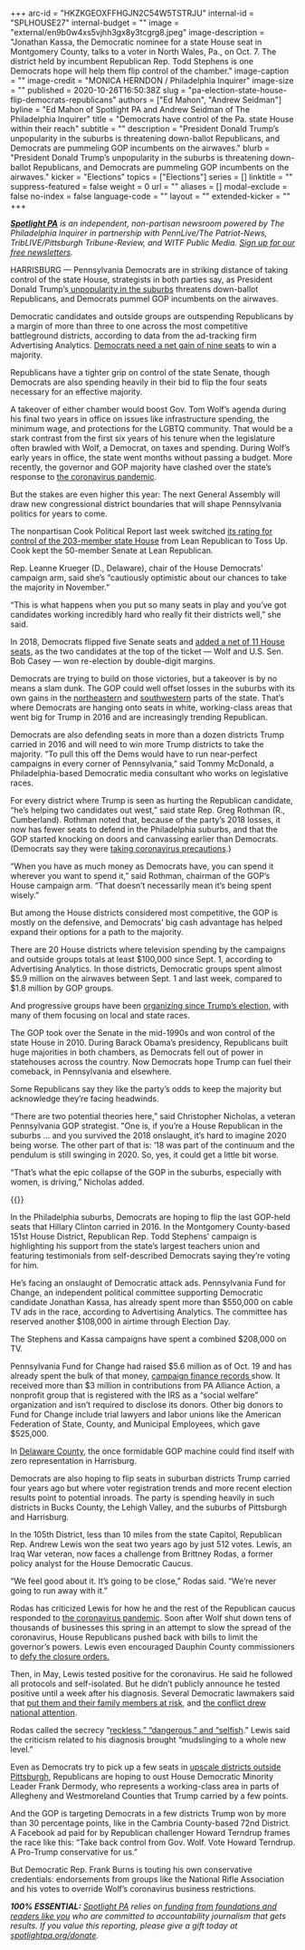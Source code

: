 +++
arc-id = "HKZKGEOXFFHGJN2C54W5TSTRJU"
internal-id = "SPLHOUSE27"
internal-budget = ""
image = "external/en9b0w4xs5vjhh3gx8y3tcgrg8.jpeg"
image-description = "Jonathan Kassa, the Democratic nominee for a state House seat in Montgomery County, talks to a voter in North Wales, Pa., on Oct. 7. The district held by incumbent Republican Rep. Todd Stephens is one Democrats hope will help them flip control of the chamber."
image-caption = ""
image-credit = "MONICA HERNDON / Philadelphia Inquirer"
image-size = ""
published = 2020-10-26T16:50:38Z
slug = "pa-election-state-house-flip-democrats-republicans"
authors = ["Ed Mahon", "Andrew Seidman"]
byline = "Ed Mahon of Spotlight PA and Andrew Seidman of The Philadelphia Inquirer"
title = "Democrats have control of the Pa. state House within their reach"
subtitle = ""
description = "President Donald Trump’s unpopularity in the suburbs is threatening down-ballot Republicans, and Democrats are pummeling GOP incumbents on the airwaves."
blurb = "President Donald Trump’s unpopularity in the suburbs is threatening down-ballot Republicans, and Democrats are pummeling GOP incumbents on the airwaves."
kicker = "Elections"
topics = ["Elections"]
series = []
linktitle = ""
suppress-featured = false
weight = 0
url = ""
aliases = []
modal-exclude = false
no-index = false
language-code = ""
layout = ""
extended-kicker = ""
+++

<a href="https://www.spotlightpa.org/"><i><b>Spotlight PA</b></i></a><i> is an independent, non-partisan newsroom powered by The Philadelphia Inquirer in partnership with PennLive/The Patriot-News, TribLIVE/Pittsburgh Tribune-Review, and WITF Public Media. </i><a href="https://www.spotlightpa.org/newsletters"><i>Sign up for our free newsletters</i></a><i>.</i>

HARRISBURG — Pennsylvania Democrats are in striking distance of taking control of the state House, strategists in both parties say, as President Donald Trump’s<a href="https://www.inquirer.com/politics/election/trump-biden-philadelphia-suburbs-pennsylvania-20200920.html"> unpopularity in the suburbs</a> threatens down-ballot Republicans, and Democrats pummel GOP incumbents on the airwaves.

Democratic candidates and outside groups are outspending Republicans by a margin of more than three to one across the most competitive battleground districts, according to data from the ad-tracking firm Advertising Analytics. <a href="https://www.inquirer.com/news/pennsylvania-legislature-democrats-2020-election-20191125.html">Democrats need a net gain of nine seats</a> to win a majority.

Republicans have a tighter grip on control of the state Senate, though Democrats are also spending heavily in their bid to flip the four seats necessary for an effective majority.

A takeover of either chamber would boost Gov. Tom Wolf’s agenda during his final two years in office on issues like infrastructure spending, the minimum wage, and protections for the LGBTQ community. That would be a stark contrast from the first six years of his tenure when the legislature often brawled with Wolf, a Democrat, on taxes and spending. During Wolf’s early years in office, the state went months without passing a budget. More recently, the governor and GOP majority have clashed over the state’s response to <a href="https://www.inquirer.com/health/coronavirus/">the coronavirus pandemic</a>.

But the stakes are even higher this year: The next General Assembly will draw new congressional district boundaries that will shape Pennsylvania politics for years to come.

The nonpartisan Cook Political Report last week switched <a href="https://cookpolitical.com/october-overview-handicapping-2020-state-legislature-races">its rating for control of the 203-member state House</a> from Lean Republican to Toss Up. Cook kept the 50-member Senate at Lean Republican.

<script src="https://www.spotlightpa.org/embed.js" async></script><div data-spl-embed-version="1" data-spl-src="https://www.spotlightpa.org/embeds/cta/?url=https%3A%2F%2Fwww.spotlightpa.org%2Fdonate&eyebrow=BECOME%20A%20MEMBER&body=Make%20a%20gift%20today%20and%20help%20Spotlight%20PA%20continue%20to%20provide%20100%25%20essential%20reporting%20on%20the%20upcoming%20election%20in%20Pennsylvania.%20From%20court%20challenges%20to%20voter%20intimidation%2C%20our%20reporters%20are%20keeping%20watch%20for%20you.&cta=JOIN%20US%20NOW"></div>

Rep. Leanne Krueger (D., Delaware), chair of the House Democrats' campaign arm, said she’s “cautiously optimistic about our chances to take the majority in November.”

“This is what happens when you put so many seats in play and you’ve got candidates working incredibly hard who really fit their districts well,” she said.

In 2018, Democrats flipped five Senate seats and <a href="https://www.inquirer.com/philly/news/politics/elections/pa-legislature-democrats-philly-suburbs-clergy-abuse-trump-20181108.html">added a net of 11 House seats</a>, as the two candidates at the top of the ticket — Wolf and U.S. Sen. Bob Casey — won re-election by double-digit margins.

Democrats are trying to build on those victories, but a takeover is by no means a slam dunk. The GOP could well offset losses in the suburbs with its own gains in the <a href="https://www.inquirer.com/news/luzerne-county-pennsylvania-trump-biden-20200903.html">northeastern</a> and <a href="https://www.inquirer.com/politics/election/norvelt-pennsylvania-trump-biden-socialism-20200913.html">southwestern</a> parts of the state. That’s where Democrats are hanging onto seats in white, working-class areas that went big for Trump in 2016 and are increasingly trending Republican.

Democrats are also defending seats in more than a dozen districts Trump carried in 2016 and will need to win more Trump districts to take the majority. “To pull this off the Dems would have to run near-perfect campaigns in every corner of Pennsylvania,” said Tommy McDonald, a Philadelphia-based Democratic media consultant who works on legislative races.

For every district where Trump is seen as hurting the Republican candidate, “he’s helping two candidates out west,” said state Rep. Greg Rothman (R., Cumberland). Rothman noted that, because of the party’s 2018 losses, it now has fewer seats to defend in the Philadelphia suburbs, and that the GOP started knocking on doors and canvassing earlier than Democrats. (Democrats say they were <a href="https://www.inquirer.com/opinion/pennsylvania-election-coronavirus-door-knocking-kassa-stephens-maria-panaritis-20201011.html">taking coronavirus precautions</a>.)

“When you have as much money as Democrats have, you can spend it wherever you want to spend it,” said Rothman, chairman of the GOP’s House campaign arm. “That doesn’t necessarily mean it’s being spent wisely.”

But among the House districts considered most competitive, the GOP is mostly on the defensive, and Democrats' big cash advantage has helped expand their options for a path to the majority.

There are 20 House districts where television spending by the campaigns and outside groups totals at least $100,000 since Sept. 1, according to Advertising Analytics. In those districts, Democratic groups spent almost $5.9 million on the airwaves between Sept. 1 and last week, compared to $1.8 million by GOP groups.

And progressive groups have been <a href="https://www.inquirer.com/politics/pennsylvania/coronavirus-pa-2020-election-trump-activists-20200610.html">organizing since Trump’s election</a>, with many of them focusing on local and state races.

The GOP took over the Senate in the mid-1990s and won control of the state House in 2010. During Barack Obama’s presidency, Republicans built huge majorities in both chambers, as Democrats fell out of power in statehouses across the country. Now Democrats hope Trump can fuel their comeback, in Pennsylvania and elsewhere.

Some Republicans say they like the party’s odds to keep the majority but acknowledge they’re facing headwinds.

“There are two potential theories here,” said Christopher Nicholas, a veteran Pennsylvania GOP strategist. "One is, if you’re a House Republican in the suburbs ... and you survived the 2018 onslaught, it’s hard to imagine 2020 being worse. The other part of that is: ’18 was part of the continuum and the pendulum is still swinging in 2020. So, yes, it could get a little bit worse.

“That’s what the epic collapse of the GOP in the suburbs, especially with women, is driving,” Nicholas added.

{{<picture src="external/va7029kb9jfrzqyjqbr80aztsr.jpeg" description="In Montgomery County, Republican Rep. Todd Stephens&#39; campaign is highlighting his support from the state’s largest teachers union and featuring testimonials from self-described Democrats saying they’re voting for him." caption="In Montgomery County, Republican Rep. Todd Stephens&#39; campaign is highlighting his support from the state’s largest teachers union and featuring testimonials from self-described Democrats saying they’re voting for him." credit="MONICA HERNDON / Philadelphia Inquirer">}} 

In the Philadelphia suburbs, Democrats are hoping to flip the last GOP-held seats that Hillary Clinton carried in 2016. In the Montgomery County-based 151st House District, Republican Rep. Todd Stephens' campaign is highlighting his support from the state’s largest teachers union and featuring testimonials from self-described Democrats saying they’re voting for him.

He’s facing an onslaught of Democratic attack ads. Pennsylvania Fund for Change, an independent political committee supporting Democratic candidate Jonathan Kassa, has already spent more than $550,000 on cable TV ads in the race, according to Advertising Analytics. The committee has reserved another $108,000 in airtime through Election Day.

The Stephens and Kassa campaigns have spent a combined $208,000 on TV.

Pennsylvania Fund for Change had raised $5.6 million as of Oct. 19 and has already spent the bulk of that money, <a href="https://www.campaignfinanceonline.pa.gov/Pages/ShowReport.aspx?ReportID=333701&isStatement=0&is24Hour=0">campaign finance records </a>show. It received more than $3 million in contributions from PA Alliance Action, a nonprofit group that is registered with the IRS as a “social welfare” organization and isn’t required to disclose its donors. Other big donors to Fund for Change include trial lawyers and labor unions like the American Federation of State, County, and Municipal Employees, which gave $525,000.

In <a href="https://fusion.inquirer.com/politics/pennsylvania/philadelphia-suburbs-republicans-trump-20200823.html">Delaware County</a>, the once formidable GOP machine could find itself with zero representation in Harrisburg.

Democrats are also hoping to flip seats in suburban districts Trump carried four years ago but where voter registration trends and more recent election results point to potential inroads. The party is spending heavily in such districts in Bucks County, the Lehigh Valley, and the suburbs of Pittsburgh and Harrisburg.

In the 105th District, less than 10 miles from the state Capitol, Republican Rep. Andrew Lewis won the seat two years ago by just 512 votes. Lewis, an Iraq War veteran, now faces a challenge from Brittney Rodas, a former policy analyst for the House Democratic Caucus.

“We feel good about it. It’s going to be close,” Rodas said. “We’re never going to run away with it.”

Rodas has criticized Lewis for how he and the rest of the Republican caucus responded to <a href="https://www.inquirer.com/health/coronavirus/">the coronavirus pandemic</a>. Soon after Wolf shut down tens of thousands of businesses this spring in an attempt to slow the spread of the coronavirus, House Republicans pushed back with bills to limit the governor’s powers. Lewis even encouraged Dauphin County commissioners to <a href="https://www.facebook.com/RepAndrewLewis/posts/i-stand-in-solidarity-with-our-dauphin-county-commissioners-its-time-to-reopen-a/3147147295510906/">defy the closure orders.</a>

Then, in May, Lewis tested positive for the coronavirus. He said he followed all protocols and self-isolated. But he didn’t publicly announce he tested positive until a week after his diagnosis. Several Democratic lawmakers said that <a href="https://www.inquirer.com/news/spl/pennsylvania-legislator-positive-coronavirus-20200527.html">put them and their family members at risk</a>, and <a href="https://www.nytimes.com/2020/05/28/us/politics/andrew-lewis-brian-sims-pa-house-coronavirus.html">the conflict drew national attention</a>.

<script src="https://www.spotlightpa.org/embed.js" async></script><div data-spl-embed-version="1" data-spl-src="https://www.spotlightpa.org/embeds/newsletter/"></div>

Rodas called the secrecy “<a href="https://www.facebook.com/RodasforPA105/posts/this-is-reckless-this-is-dangerous-this-is-selfish-read-our-full-statement-below/161416525378759/">reckless,” “dangerous,” and “selfish</a>.” Lewis said the criticism related to his diagnosis brought “mudslinging to a whole new level.”

Even as Democrats try to pick up a few seats in <a href="https://www.inquirer.com/politics/election/pittsburgh-pennsylania-suburbs-joe-biden-donald-trump-20200928.html">upscale districts outside Pittsburgh</a>, Republicans are hoping to oust House Democratic Minority Leader Frank Dermody, who represents a working-class area in parts of Allegheny and Westmoreland Counties that Trump carried by a few points.

And the GOP is targeting Democrats in a few districts Trump won by more than 30 percentage points, like in the Cambria County-based 72nd District. A Facebook ad paid for by Republican challenger Howard Terndrup frames the race like this: “Take back control from Gov. Wolf. Vote Howard Terndrup. A Pro-Trump conservative for us.”

But Democratic Rep. Frank Burns is touting his own conservative credentials: endorsements from groups like the National Rifle Association and his votes to override Wolf’s coronavirus business restrictions.

<i><b>100% ESSENTIAL:</b></i><i> </i><a href="https://www.spotlightpa.org/"><i>Spotlight PA</i></a><i> relies on</i><a href="https://www.spotlightpa.org/support"><i> funding from foundations and readers like you</i></a><i> who are committed to accountability journalism that gets results. If you value this reporting, please give a gift today at </i><a href="http://spotlightpa.org/donate"><i>spotlightpa.org/donate</i></a><i>.</i>

<script src="https://www.spotlightpa.org/embed.js" async></script><div data-spl-embed-version="1" data-spl-src="https://www.spotlightpa.org/embeds/tips/?tip_text=Are%20you%20a%20Pennsylvania%20resident%20with%20a%20voting%20or%20election%20question%3F%20Send%20it%20to%20Spotlight%20PA%20and%20we'll%20do%20our%20best%20to%20answer%20it.&flag_text=election%202020"></div>
